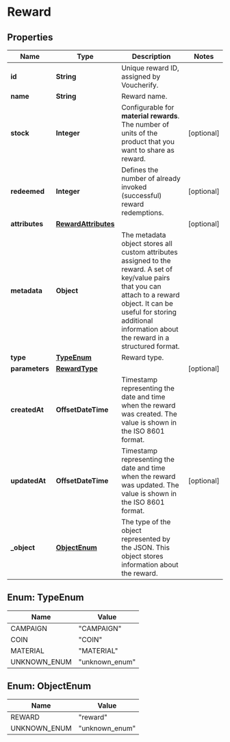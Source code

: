 

# Reward


## Properties

| Name | Type | Description | Notes |
|------------ | ------------- | ------------- | -------------|
|**id** | **String** | Unique reward ID, assigned by Voucherify. |  |
|**name** | **String** | Reward name. |  |
|**stock** | **Integer** | Configurable for **material rewards**. The number of units of the product that you want to share as reward. |  [optional] |
|**redeemed** | **Integer** | Defines the number of already invoked (successful) reward redemptions.  |  [optional] |
|**attributes** | [**RewardAttributes**](RewardAttributes.md) |  |  [optional] |
|**metadata** | **Object** | The metadata object stores all custom attributes assigned to the reward. A set of key/value pairs that you can attach to a reward object. It can be useful for storing additional information about the reward in a structured format. |  |
|**type** | [**TypeEnum**](#TypeEnum) | Reward type. |  |
|**parameters** | [**RewardType**](RewardType.md) |  |  [optional] |
|**createdAt** | **OffsetDateTime** | Timestamp representing the date and time when the reward was created. The value is shown in the ISO 8601 format. |  |
|**updatedAt** | **OffsetDateTime** | Timestamp representing the date and time when the reward was updated. The value is shown in the ISO 8601 format. |  [optional] |
|**_object** | [**ObjectEnum**](#ObjectEnum) | The type of the object represented by the JSON. This object stores information about the reward. |  |



## Enum: TypeEnum

| Name | Value |
|---- | -----|
| CAMPAIGN | &quot;CAMPAIGN&quot; |
| COIN | &quot;COIN&quot; |
| MATERIAL | &quot;MATERIAL&quot; |
| UNKNOWN_ENUM | &quot;unknown_enum&quot; |



## Enum: ObjectEnum

| Name | Value |
|---- | -----|
| REWARD | &quot;reward&quot; |
| UNKNOWN_ENUM | &quot;unknown_enum&quot; |



